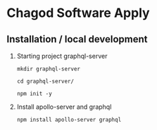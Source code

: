 # Chagod Software Apply

## Installation / local development

1. Starting project graphql-server
    ```shell
    mkdir graphql-server

    cd graphql-server/

    npm init -y
    ```
2. Install apollo-server and graphql
    ```shell
    npm install apollo-server graphql
    ```
    
